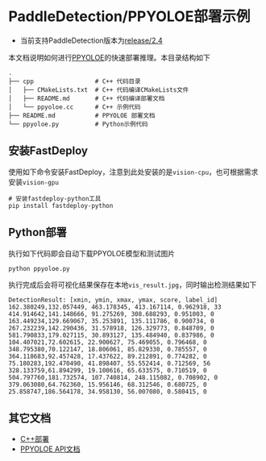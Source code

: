 # PaddleDetection/PPYOLOE部署示例

- 当前支持PaddleDetection版本为[release/2.4](https://github.com/PaddlePaddle/PaddleDetection/tree/release/2.4)

本文档说明如何进行[PPYOLOE](https://github.com/PaddlePaddle/PaddleDetection/tree/release/2.4/configs/ppyoloe)的快速部署推理。本目录结构如下
```
.
├── cpp                 # C++ 代码目录
│   ├── CMakeLists.txt  # C++ 代码编译CMakeLists文件
│   ├── README.md       # C++ 代码编译部署文档
│   └── ppyoloe.cc      # C++ 示例代码
├── README.md           # PPYOLOE 部署文档
└── ppyoloe.py          # Python示例代码
```

## 安装FastDeploy

使用如下命令安装FastDeploy，注意到此处安装的是`vision-cpu`，也可根据需求安装`vision-gpu`
```
# 安装fastdeploy-python工具
pip install fastdeploy-python
```

## Python部署

执行如下代码即会自动下载PPYOLOE模型和测试图片
```
python ppyoloe.py
```

执行完成后会将可视化结果保存在本地`vis_result.jpg`，同时输出检测结果如下
```
DetectionResult: [xmin, ymin, xmax, ymax, score, label_id]
162.380249,132.057449, 463.178345, 413.167114, 0.962918, 33
414.914642,141.148666, 91.275269, 308.688293, 0.951003, 0
163.449234,129.669067, 35.253891, 135.111786, 0.900734, 0
267.232239,142.290436, 31.578918, 126.329773, 0.848709, 0
581.790833,179.027115, 30.893127, 135.484940, 0.837986, 0
104.407021,72.602615, 22.900627, 75.469055, 0.796468, 0
348.795380,70.122147, 18.806061, 85.829330, 0.785557, 0
364.118683,92.457428, 17.437622, 89.212891, 0.774282, 0
75.180283,192.470490, 41.898407, 55.552414, 0.712569, 56
328.133759,61.894299, 19.100616, 65.633575, 0.710519, 0
504.797760,181.732574, 107.740814, 248.115082, 0.708902, 0
379.063080,64.762360, 15.956146, 68.312546, 0.680725, 0
25.858747,186.564178, 34.958130, 56.007080, 0.580415, 0
```

## 其它文档

- [C++部署](./cpp/README.md)
- [PPYOLOE API文档](./api.md)
